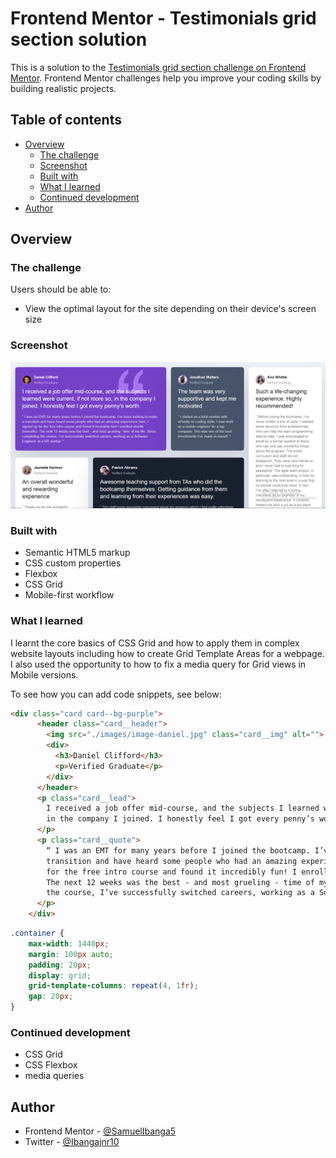 # Frontend Mentor - Testimonials grid section solution

This is a solution to the [Testimonials grid section challenge on Frontend Mentor](https://www.frontendmentor.io/challenges/testimonials-grid-section-Nnw6J7Un7). Frontend Mentor challenges help you improve your coding skills by building realistic projects. 

## Table of contents

- [Overview](#overview)
  - [The challenge](#the-challenge)
  - [Screenshot](#screenshot)
  - [Built with](#built-with)
  - [What I learned](#what-i-learned)
  - [Continued development](#continued-development)
- [Author](#author)

## Overview

### The challenge

Users should be able to:

- View the optimal layout for the site depending on their device's screen size

### Screenshot

![](./screenshots/Screenshot%202023-01-30%20224324.png)


### Built with

- Semantic HTML5 markup
- CSS custom properties
- Flexbox
- CSS Grid
- Mobile-first workflow

### What I learned

I learnt the core basics of CSS Grid and how to apply them in complex website layouts including how to create Grid Template Areas for a webpage. I also used the opportunity to how to fix a media query for Grid views in Mobile versions.

To see how you can add code snippets, see below:

```html
<div class="card card--bg-purple">
      <header class="card__header">
        <img src="./images/image-daniel.jpg" class="card__img" alt="">
        <div>
          <h3>Daniel Clifford</h3>
          <p>Verified Graduate</p>
        </div>
      </header>
      <p class="card__lead">
        I received a job offer mid-course, and the subjects I learned were current, if not more so,
        in the company I joined. I honestly feel I got every penny’s worth.
      </p>
      <p class="card__quote">
        “ I was an EMT for many years before I joined the bootcamp. I’ve been looking to make a
        transition and have heard some people who had an amazing experience here. I signed up
        for the free intro course and found it incredibly fun! I enrolled shortly thereafter.
        The next 12 weeks was the best - and most grueling - time of my life. Since completing
        the course, I’ve successfully switched careers, working as a Software Engineer at a VR startup. ”
      </p>
    </div>
```
```css
.container {
    max-width: 1440px;
    margin: 100px auto;
    padding: 20px;
    display: grid;
    grid-template-columns: repeat(4, 1fr);
    gap: 20px;
}
```

### Continued development

- CSS Grid
- CSS Flexbox
- media queries
## Author

- Frontend Mentor - [@SamuelIbanga5](https://www.frontendmentor.io/profile/SamuelIbanga5)
- Twitter - [@Ibangajnr10](https://www.twitter.com/Ibangajnr10)
